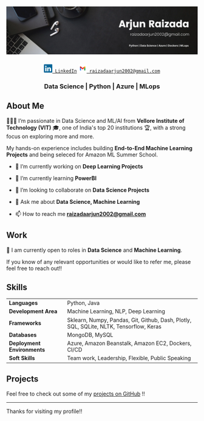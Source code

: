 # ![Arjun Raizada](./images/background.png)

<div align="center" id="badges">
  <code><a href="https://www.linkedin.com/in/arjunraizada007/" title="LinkedIn Profile"><img width="22" src="images/linkedin.svg"> LinkedIn</a></code>
  <code><a href="mailto:raizadaarjun2002@gmail.com" title="Mail"><img width="22" src="images/gmail.png"> raizadaarjun2002@gmail.com</a></code>
</div>

<h3 align="center">
Data Science | Python | Azure | MLops
</h3>

## About Me

🙋🏻‍♂️ I’m passionate in Data Science and ML/AI from **Vellore Institute of Technology (VIT)** 🎓, one of India's top 20 institutions 🏆, with a strong focus on exploring more and more. 

My hands-on experience includes building **End-to-End Machine Learning Projects** and being seleced for Amazon ML Summer School.

- 🔭 I’m currently working on **Deep Learning Projects**

- 🌱 I’m currently learning **PowerBI**

- 👯 I’m looking to collaborate on **Data Science Projects**

- 💬 Ask me about **Data Science, Machine Learning**

- 📫 How to reach me **raizadaarjun2002@gmail.com**

## Work

💼 I am currently open to roles in **Data Science** and **Machine Learning**. 

If you know of any relevant opportunities or would like to refer me, please feel free to reach out!!


## Skills

<div align="center">
  <table>
    <tr>
      <td><strong>Languages</strong></td>
      <td>Python, Java</td>
    </tr>
    <tr>
      <td><strong>Development Area</strong></td>
      <td>Machine Learning, NLP, Deep Learning</td>
    </tr>
    <tr>
      <td><strong>Frameworks</strong></td>
      <td> Sklearn, Numpy, Pandas, Git, Github, Dash, Plotly, SQL, SQLite, NLTK, Tensorflow, Keras</td>
    </tr>
    <tr>
      <td><strong>Databases</strong></td>
      <td>MongoDB, MySQL</td>
    </tr>
    <tr>
      <td><strong>Deployment Environments</strong></td>
      <td>Azure, Amazon Beanstalk, Amazon EC2, Dockers, CI/CD</td>
    </tr>
    <tr>
      <td><strong>Soft Skills</strong></td>
      <td>Team work, Leadership, Flexible, Public Speaking</td>
    </tr>
  </table>
</div>



## Projects

Feel free to check out some of my [projects on GitHub](https://github.com/ArjunRaizada?tab=repositories) !!

---

Thanks for visiting my profile!!

